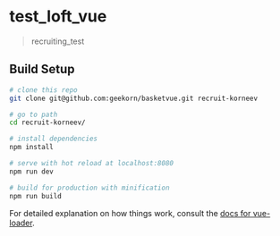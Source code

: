 # test_loft_vue

> recruiting_test

## Build Setup

``` bash
# clone this repo
git clone git@github.com:geekorn/basketvue.git recruit-korneev

# go to path
cd recruit-korneev/

# install dependencies
npm install

# serve with hot reload at localhost:8080
npm run dev

# build for production with minification
npm run build
```

For detailed explanation on how things work, consult the [docs for vue-loader](http://vuejs.github.io/vue-loader).
